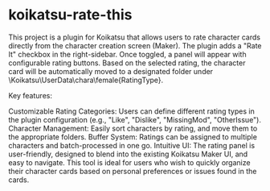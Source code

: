 # koikatsu-rate-this

This project is a plugin for Koikatsu that allows users to rate character cards directly from the character creation screen (Maker). The plugin adds a "Rate It" checkbox in the right-sidebar. Once toggled, a panel will appear with configurable rating buttons. Based on the selected rating, the character card will be automatically moved to a designated folder under \Koikatsu\UserData\chara\female\{RatingType}.

Key features:

Customizable Rating Categories: Users can define different rating types in the plugin configuration (e.g., "Like", "Dislike", "MissingMod", "OtherIssue").
Character Management: Easily sort characters by rating, and move them to the appropriate folders.
Buffer System: Ratings can be assigned to multiple characters and batch-processed in one go.
Intuitive UI: The rating panel is user-friendly, designed to blend into the existing Koikatsu Maker UI, and easy to navigate.
This tool is ideal for users who wish to quickly organize their character cards based on personal preferences or issues found in the cards.
